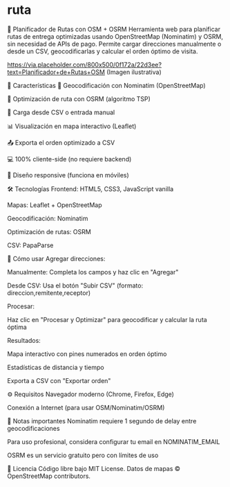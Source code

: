 # ruta
📍 Planificador de Rutas con OSM + OSRM
Herramienta web para planificar rutas de entrega optimizadas usando OpenStreetMap (Nominatim) y OSRM, sin necesidad de APIs de pago. Permite cargar direcciones manualmente o desde un CSV, geocodificarlas y calcular el orden óptimo de visita.

https://via.placeholder.com/800x500/0f172a/22d3ee?text=Planificador+de+Rutas+OSM (Imagen ilustrativa)

🌟 Características
📌 Geocodificación con Nominatim (OpenStreetMap)

🚗 Optimización de ruta con OSRM (algoritmo TSP)

📂 Carga desde CSV o entrada manual

📊 Visualización en mapa interactivo (Leaflet)

📤 Exporta el orden optimizado a CSV

💻 100% cliente-side (no requiere backend)

🎨 Diseño responsive (funciona en móviles)

🛠 Tecnologías
Frontend: HTML5, CSS3, JavaScript vanilla

Mapas: Leaflet + OpenStreetMap

Geocodificación: Nominatim

Optimización de rutas: OSRM

CSV: PapaParse

🚀 Cómo usar
Agregar direcciones:

Manualmente: Completa los campos y haz clic en "Agregar"

Desde CSV: Usa el botón "Subir CSV" (formato: direccion,remitente,receptor)

Procesar:

Haz clic en "Procesar y Optimizar" para geocodificar y calcular la ruta óptima

Resultados:

Mapa interactivo con pines numerados en orden óptimo

Estadísticas de distancia y tiempo

Exporta a CSV con "Exportar orden"

⚙️ Requisitos
Navegador moderno (Chrome, Firefox, Edge)

Conexión a Internet (para usar OSM/Nominatim/OSRM)

📌 Notas importantes
Nominatim requiere 1 segundo de delay entre geocodificaciones

Para uso profesional, considera configurar tu email en NOMINATIM_EMAIL

OSRM es un servicio gratuito pero con límites de uso

📄 Licencia
Código libre bajo MIT License.
Datos de mapas © OpenStreetMap contributors.
